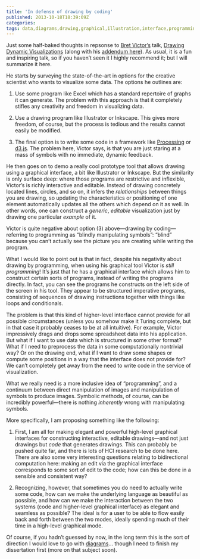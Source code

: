 ```yaml
---
title: 'In defense of drawing by coding'
published: 2013-10-18T18:39:09Z
categories: 
tags: data,diagrams,drawing,graphical,illustration,interface,programming,visualization
---
```


<p>Just some half-baked thoughts in repsonse to <a href="http://worrydream.com/">Bret Victor’s</a> talk, <a href="http://vimeo.com/66085662">Drawing Dynamic Visualizations</a> (along with his <a href="http://worrydream.com/DrawingDynamicVisualizationsTalkAddendum/">addendum here</a>). As usual, it is a fun and inspiring talk, so if you haven’t seen it I highly recommend it; but I will summarize it here.</p>
<p>He starts by surveying the state-of-the-art in options for the creative scientist who wants to visualize some data. The options he outlines are:</p>
<ol style="list-style-type:decimal;">
<li><p>Use some program like Excel which has a standard repertoire of graphs it can generate. The problem with this approach is that it completely stifles any creativity and freedom in visualizing data.</p></li>
<li><p>Use a drawing program like Illustrator or Inkscape. This gives more freedom, of course, but the process is tedious and the results cannot easily be modified.</p></li>
<li><p>The final option is to write some code in a framework like <a href="http://www.processing.org/">Processing</a> or <a href="http://d3js.org/">d3.js</a>. The problem here, Victor says, is that you are just staring at a mass of symbols with no immediate, dynamic feedback.</p></li>
</ol>
<p>He then goes on to demo a really cool prototype tool that allows drawing using a graphical interface, a bit like Illustrator or Inkscape. But the similarity is only surface deep: where those programs are restrictive and inflexible, Victor’s is richly interactive and editable. Instead of drawing concretely located lines, circles, and so on, it infers the <em>relationships</em> between things you are drawing, so updating the characteristics or positioning of one element automatically updates all the others which depend on it as well. In other words, one can construct a <em>generic</em>, <em>editable</em> visualization just by drawing one particular <em>example</em> of it.</p>
<p>Victor is quite negative about option (3) above—drawing by coding—referring to programming as “blindly manipulating symbols”: “blind” because you can’t actually see the picture you are creating while writing the program.</p>
<p>What I would like to point out is that in fact, despite his negativity about drawing by programming, when using his graphical tool Victor is <em>still programming</em>! It’s just that he has a graphical interface which allows him to construct certain sorts of programs, instead of writing the programs directly. In fact, you can see the programs he constructs on the left side of the screen in his tool. They appear to be structured imperative programs, consisting of sequences of drawing instructions together with things like loops and conditionals.</p>
<p>The problem is that this kind of higher-level interface cannot provide for all possible circumstances (unless you somehow make it Turing complete, but in that case it probably ceases to be at all intuitive). For example, Victor impressively drags and drops some spreadsheet data into his application. But what if I want to use data which is structured in some other format? What if I need to preprocess the data in some computationally nontrivial way? Or on the drawing end, what if I want to draw some shapes or compute some positions in a way that the interface does not provide for? We can’t completely get away from the need to write code in the service of visualization.</p>
<p>What we really need is a more inclusive idea of “programming”, and a continuum between direct manipulation of images and manipulation of symbols to produce images. Symbolic methods, of course, can be incredibly powerful—there is nothing <em>inherently</em> wrong with manipulating symbols.</p>
<p>More specifically, I am proposing something like the following:</p>
<ol style="list-style-type:decimal;">
<li><p>First, I am all for making elegant and powerful high-level graphical interfaces for constructing interactive, editable drawings—and not just drawings but <em>code</em> that generates drawings. This can probably be pushed quite far, and there is lots of HCI research to be done here. There are also some very interesting questions relating to bidirectional computation here: making an edit via the graphical interface corresponds to some sort of edit to the code; how can this be done in a sensible and consistent way?</p></li>
<li><p>Recognizing, however, that sometimes you do need to actually write some code, how can we make the underlying language as beautiful as possible, and how can we make the interaction between the two systems (code and higher-level graphical interface) as elegant and seamless as possible? The ideal is for a user to be able to flow easily back and forth between the two modes, ideally spending much of their time in a high-level graphical mode.</p></li>
</ol>
<p>Of course, if you hadn’t guessed by now, in the long term this is the sort of direction I would love to go with <a href="http://projects.haskell.org/diagrams">diagrams</a>… though I need to finish my dissertation first (more on that subject soon).</p>
<div class="references">

</div>


